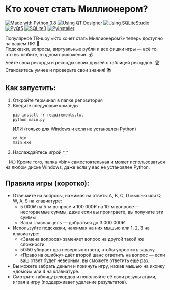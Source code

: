 # Кто хочет стать Миллионером?
[![Made with Python 3.8](https://img.shields.io/badge/Made_with-Python_3.8-%23336E9E)][1]   [![Using QT Designer](https://img.shields.io/badge/Using-QT_Designer-%2325AF37)][2]   [![Using SQLiteStudio](https://img.shields.io/badge/Using-SQLiteStudio-%23337CCF)][3]<br/>
[![PyQt5](https://img.shields.io/badge/PyQt5-%2340CD52)][4]   [![SQLite3](https://img.shields.io/badge/SQLite3-%23107FCB)][5]   [![PyInstaller](https://img.shields.io/badge/PyInstaller-%23FFEB5E)][6]

Популярное ТВ-шоу «Кто хочет стать Миллионером?» теперь доступно на вашем ПК! 💙<br>Подсказки, вопросы, виртуальные рубли и все фишки игры — всё то, что вы любите, в одном приложении. 💰<br>Бейте свои рекорды и рекорды своих друзей с таблицей рекордов. 🏆<br>Становитесь умнее и проверьте свои знания! 📚

## Как запустить:

1. Откройте терминал в папке репозитория
2. Введите следующие команды:
    ```batch
    pip install -r requirements.txt
    python main.py
    ```
    ИЛИ (только для Windows и если не установлен Python)
    ```batch
    cd bin
    main.exe
    ```
3. Наслаждайтесь игрой ^_^

⠀(4.) Кроме того, папка «bin» самостоятельная и может использоваться на любом диске Windows, даже если у вас не установлен Python.

## Правила игры (коротко):

- Отвечайте на вопросы, нажимая на ответы A, B, C, D мышью или Q, W, A, S на клавиатуре:
    - 5 000₽ на 5-м вопросе и 100 000₽ на 10-м вопросе — несгораемые суммы, даже если вы проиграете, вы получите эти суммы
    - Ваша главная цель — добраться до 3 000 000₽.
- Используйте подсказки, нажимая на них мышью или 1, 2, 3 на клавиатуре:
    - «Замена вопроса» заменяет вопрос на другой такой же сложности
    - 50:50 убирает два неверных ответа, чтобы упростить задачу
    - «Право на ошибку» даёт второй шанс ответить на вопрос — если ваш ответ будет неверным, вы сможете ответить ещё раз. 
- Вы можете забрать деньги и покинуть игру, нажав мышью на иконку «домой» или 4 на клавиатуре.
- Смотрите таблицу рекордов и пополняйте её свои результатами, играя в игру (поддерживает удаление результатов).


[1]: https://python.org
[2]: https://doc.qt.io/qt-5/qtdesigner-manual.html
[3]: https://sqlitestudio.pl
[4]: https://pypi.org/project/PyQt5
[5]: https://www.sqlite.org
[6]: https://www.pyinstaller.org
